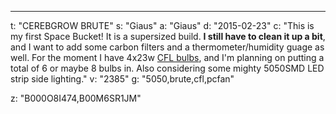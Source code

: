 ---
t: "CEREBGROW BRUTE"
s: "Giaus"
a: "Giaus"
d: "2015-02-23"
c: "This is my first Space Bucket! It is a supersized build. <strong>I still have to clean it up a bit</strong>, and I want to add some carbon filters and a thermometer/humidity guage as well. For the moment I have 4x23w <a href='https://amzn.to/3jMfTYw'>CFL bulbs</a>, and I'm planning on putting a total of 6 or maybe 8 bulbs in. Also considering some mighty 5050SMD LED strip side lighting."
v: "2385"
g: "5050,brute,cfl,pcfan"

z: "B000O8I474,B00M6SR1JM"
